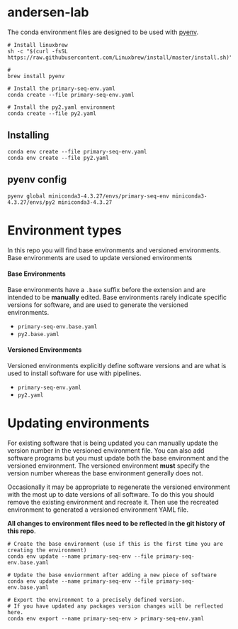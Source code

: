 # andersen-lab

The conda environment files are designed to be used with [pyenv](https://github.com/pyenv/pyenv).

```
# Install linuxbrew
sh -c "$(curl -fsSL https://raw.githubusercontent.com/Linuxbrew/install/master/install.sh)"

#
brew install pyenv

# Install the primary-seq-env.yaml
conda create --file primary-seq-env.yaml

# Install the py2.yaml environment
conda create --file py2.yaml
```


## Installing

```
conda env create --file primary-seq-env.yaml
conda env create --file py2.yaml
```

## pyenv config

```
pyenv global miniconda3-4.3.27/envs/primary-seq-env miniconda3-4.3.27/envs/py2 miniconda3-4.3.27
```

# Environment types

In this repo you will find base environments and versioned environments. Base environments are used to update versioned environments

#### Base Environments

Base environments have a `.base` suffix before the extension and are intended to be __manually__ edited. Base environments rarely indicate specific versions for software, and are used to generate the versioned environments.

* `primary-seq-env.base.yaml`
* `py2.base.yaml`

#### Versioned Environments

Versioned environments explicitly define software versions and are what is used to install software for use with pipelines.

* `primary-seq-env.yaml`
* `py2.yaml`

# Updating environments

For existing software that is being updated you can manually update the version number in the versioned environment file. You can also add software programs but you must update both the base environment and the versioned environment. The versioned environment __must__ specify the version number whereas the base environment generally does not.

Occasionally it may be appropriate to regenerate the versioned environment with the most up to date versions of all software. To do this you should remove the existing environment and recreate it. Then use the recreated environment to generated a versioned environment YAML file.

__All changes to environment files need to be reflected in the git history of this repo__.

```
# Create the base environment (use if this is the first time you are creating the environment)
conda env update --name primary-seq-env --file primary-seq-env.base.yaml

# Update the base enviornment after adding a new piece of software
conda env update --name primary-seq-env --file primary-seq-env.base.yaml

# Export the environment to a precisely defined version.
# If you have updated any packages version changes will be reflected here.
conda env export --name primary-seq-env > primary-seq-env.yaml
```